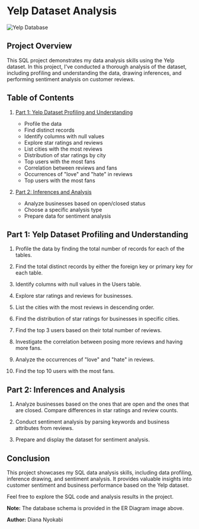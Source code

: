 # Yelp Dataset Analysis

![Yelp Database](https://d3c33hcgiwev3.cloudfront.net/imageAssetProxy.v1/hOlYbrgyEeeTsRKxhJ5OZg_517578844a2fd129650492eda3186cd1_YelpERDiagram.png)

## Project Overview

This SQL project demonstrates my data analysis skills using the Yelp dataset. In this project, I've conducted a thorough analysis of the dataset, including profiling and understanding the data, drawing inferences, and performing sentiment analysis on customer reviews.

## Table of Contents

1. [Part 1: Yelp Dataset Profiling and Understanding](#part-1-yelp-dataset-profiling-and-understanding)
    - Profile the data
    - Find distinct records
    - Identify columns with null values
    - Explore star ratings and reviews
    - List cities with the most reviews
    - Distribution of star ratings by city
    - Top users with the most fans
    - Correlation between reviews and fans
    - Occurrences of "love" and "hate" in reviews
    - Top users with the most fans

2. [Part 2: Inferences and Analysis](#part-2-inferences-and-analysis)
    - Analyze businesses based on open/closed status
    - Choose a specific analysis type
    - Prepare data for sentiment analysis

## Part 1: Yelp Dataset Profiling and Understanding

1. Profile the data by finding the total number of records for each of the tables.
   
2. Find the total distinct records by either the foreign key or primary key for each table.

3. Identify columns with null values in the Users table.

4. Explore star ratings and reviews for businesses.

5. List the cities with the most reviews in descending order.

6. Find the distribution of star ratings for businesses in specific cities.

7. Find the top 3 users based on their total number of reviews.

8. Investigate the correlation between posing more reviews and having more fans.

9. Analyze the occurrences of "love" and "hate" in reviews.

10. Find the top 10 users with the most fans.

## Part 2: Inferences and Analysis

1. Analyze businesses based on the ones that are open and the ones that are closed. Compare differences in star ratings and review counts.

2. Conduct sentiment analysis by parsing keywords and business attributes from reviews.

3. Prepare and display the dataset for sentiment analysis.

## Conclusion

This project showcases my SQL data analysis skills, including data profiling, inference drawing, and sentiment analysis. It provides valuable insights into customer sentiment and business performance based on the Yelp dataset.

Feel free to explore the SQL code and analysis results in the project.

**Note:** The database schema is provided in the ER Diagram image above.

**Author:** Diana Nyokabi


